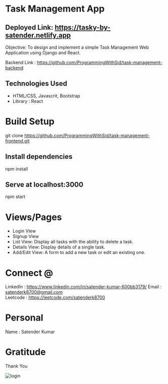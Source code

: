
# Task Management App

## Deployed Link: https://tasky-by-satender.netlify.app


Objective: To design and implement a simple Task Management Web Application using Django and React.

Backend Link : https://github.com/ProgrammingWithSid/task-management-backend

## Technologies Used
* HTML/CSS, Javascrit, Bootstrap   
* Library : React


# Build Setup

git clone https://github.com/ProgrammingWithSid/task-management-frontend.git



## Install dependencies
npm install

## Serve at localhost:3000
npm start

# Views/Pages

* Login View
* Signup View
* List View: Display all tasks with the ability to delete a task.
* Details View: Display details of a single task.
* Add/Edit View: A form to add a new task or edit an existing one.

# Connect @
LinkedIn : https://www.linkedin.com/in/satender-kumar-600bb3179/
Email : satenderk8700@gmail.com   
Leetcode : https://leetcode.com/satenderk8700

# Personal
Name : Satender Kumar  

# Gratitude
Thank You

![login](https://imgur.com/PAOvDhg)
